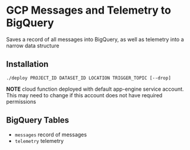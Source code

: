 # GCP Messages and Telemetry to BigQuery

Saves a record of all messages into BigQuery, as well as telemetry into a narrow data structure

## Installation

`./deploy PROJECT_ID DATASET_ID LOCATION TRIGGER_TOPIC [--drop]`

**NOTE** cloud function deployed with default app-engine service account. This may need to change if this account does not have required permissions

## BigQuery Tables

- `messages` record of messages
- `telemetry` telemetry
